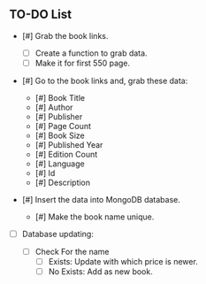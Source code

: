 ## TO-DO List

- [#] Grab the book links.

  - [ ] Create a function to grab data.
  - [ ] Make it for first 550 page.

- [#] Go to the book links and, grab these data:

  - [#] Book Title
  - [#] Author
  - [#] Publisher
  - [#] Page Count
  - [#] Book Size
  - [#] Published Year
  - [#] Edition Count
  - [#] Language
  - [#] Id
  - [#] Description

- [#] Insert the data into MongoDB database.

  - [#] Make the book name unique.

- [ ] Database updating:

  - [ ] Check For the name
    - [ ] Exists: Update with which price is newer.
    - [ ] No Exists: Add as new book.
